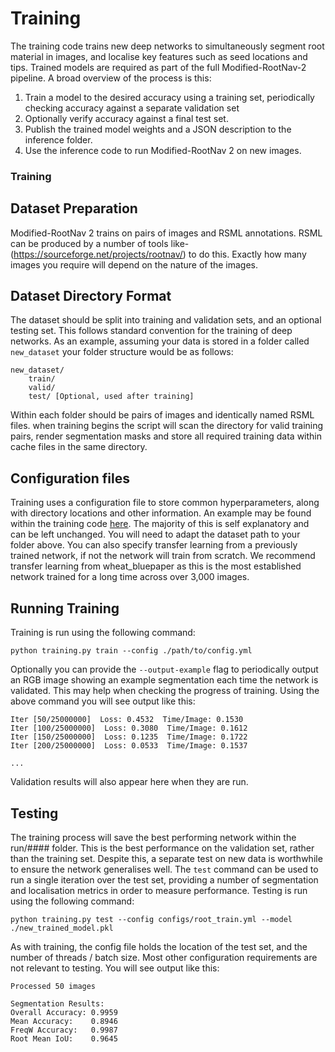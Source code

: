 # Training
The training code trains new deep networks to simultaneously segment root material in images, and localise key features such as seed locations and tips. Trained models are required as part of the full Modified-RootNav-2 pipeline. A broad overview of the process is this:

1. Train a model to the desired accuracy using a training set, periodically checking accuracy against a separate validation set
2. Optionally verify accuracy against a final test set.
3. Publish the trained model weights and a JSON description to the inference folder.
4. Use the inference code to run Modified-RootNav 2 on new images.

### Training

## Dataset Preparation
Modified-RootNav 2 trains on pairs of images and RSML annotations. RSML can be produced by a number of tools like- (https://sourceforge.net/projects/rootnav/) to do this. Exactly how many images you require will depend on the nature of the images.

## Dataset Directory Format
The dataset should be split into training and validation sets, and an optional testing set. This follows standard convention for the training of deep networks. As an example, assuming your data is stored in a folder called `new_dataset` your folder structure would be as follows:
```
new_dataset/
    train/
    valid/
    test/ [Optional, used after training]
```

Within each folder should be pairs of images and identically named RSML files. when training begins the script will scan the directory for valid training pairs, render segmentation masks and store all required training data within cache files in the same directory.

## Configuration files
Training uses a configuration file to store common hyperparameters, along with directory locations and other information. An example may be found within the training code [here](https://github.com/Kamlesh364/Modified-RootNav2.0/tree/main/training/configs). The majority of this is self explanatory and can be left unchanged. You will need to adapt the dataset path to your folder above. You can also specify transfer learning from a previously trained network, if not the network will train from scratch. We recommend transfer learning from wheat_bluepaper as this is the most established network trained for a long time across over 3,000 images.

## Running Training
Training is run using the following command:
```
python training.py train --config ./path/to/config.yml
```
Optionally you can provide the `--output-example` flag to periodically output an RGB image showing an example segmentation each time the network is validated. This may help when checking the progress of training. Using the above command you will see output like this:
```
Iter [50/25000000]  Loss: 0.4532  Time/Image: 0.1530
Iter [100/25000000]  Loss: 0.3080  Time/Image: 0.1612
Iter [150/25000000]  Loss: 0.1235  Time/Image: 0.1722
Iter [200/25000000]  Loss: 0.0533  Time/Image: 0.1537

...
```
Validation results will also appear here when they are run.
## Testing
The training process will save the best performing network within the run/#### folder. This is the best performance on the validation set, rather than the training set. Despite this, a separate test on new data is worthwhile to ensure the network generalises well. The `test` command can be used to run a single iteration over the test set, providing a number of segmentation and localisation metrics in order to measure performance. Testing is run using the following command:
```
python training.py test --config configs/root_train.yml --model ./new_trained_model.pkl
```
As with training, the config file holds the location of the test set, and the number of threads / batch size. Most other configuration requirements are not relevant to testing. You will see output like this:
```
Processed 50 images

Segmentation Results:
Overall Accuracy: 0.9959
Mean Accuracy:    0.8946
FreqW Accuracy:   0.9987
Root Mean IoU:    0.9645
